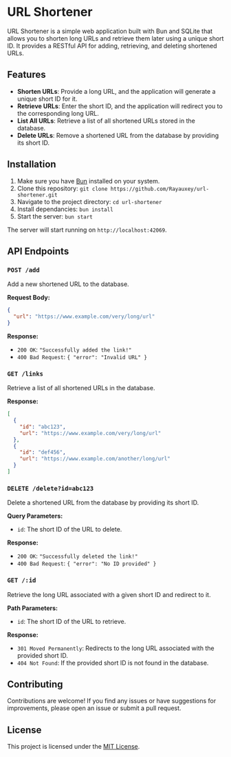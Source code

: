 # URL Shortener

URL Shortener is a simple web application built with Bun and SQLite that allows you to shorten long URLs and retrieve them later using a unique short ID. It provides a RESTful API for adding, retrieving, and deleting shortened URLs.

## Features

- **Shorten URLs**: Provide a long URL, and the application will generate a unique short ID for it.
- **Retrieve URLs**: Enter the short ID, and the application will redirect you to the corresponding long URL.
- **List All URLs**: Retrieve a list of all shortened URLs stored in the database.
- **Delete URLs**: Remove a shortened URL from the database by providing its short ID.

## Installation

1. Make sure you have [Bun](https://bun.sh/) installed on your system.
2. Clone this repository: `git clone https://github.com/Rayauxey/url-shortener.git`
3. Navigate to the project directory: `cd url-shortener`
4. Install dependancies: `bun install`
5. Start the server: `bun start`

The server will start running on `http://localhost:42069`.

## API Endpoints

### `POST /add`

Add a new shortened URL to the database.

**Request Body:**

```json
{
  "url": "https://www.example.com/very/long/url"
}
```

**Response:**

- `200 OK`: `"Successfully added the link!"`
- `400 Bad Request`: `{ "error": "Invalid URL" }`

### `GET /links`

Retrieve a list of all shortened URLs in the database.

**Response:**

```json
[
  {
    "id": "abc123",
    "url": "https://www.example.com/very/long/url"
  },
  {
    "id": "def456",
    "url": "https://www.example.com/another/long/url"
  }
]
```

### `DELETE /delete?id=abc123`

Delete a shortened URL from the database by providing its short ID.

**Query Parameters:**

- `id`: The short ID of the URL to delete.

**Response:**

- `200 OK`: `"Successfully deleted the link!"`
- `400 Bad Request`: `{ "error": "No ID provided" }`

### `GET /:id`

Retrieve the long URL associated with a given short ID and redirect to it.

**Path Parameters:**

- `id`: The short ID of the URL to retrieve.

**Response:**

- `301 Moved Permanently`: Redirects to the long URL associated with the provided short ID.
- `404 Not Found`: If the provided short ID is not found in the database.

## Contributing

Contributions are welcome! If you find any issues or have suggestions for improvements, please open an issue or submit a pull request.

## License

This project is licensed under the [MIT License](LICENSE).
